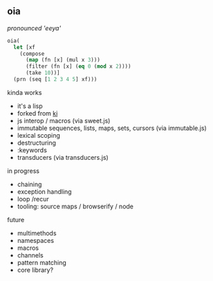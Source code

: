 oia
---
*pronounced 'eeya'*
```lisp
oia( 
  let [xf 
    (compose 
      (map (fn [x] (mul x 3))) 
      (filter (fn [x] (eq 0 (mod x 2)))) 
      (take 10))]
  (prn (seq [1 2 3 4 5] xf)))
```

kinda works

- it's a lisp
- forked from [ki](http://ki-lang.org)
- js interop / macros (via sweet.js)
- immutable sequences, lists, maps, sets, cursors (via immutable.js)
- lexical scoping
- destructuring 
- :keywords
- transducers (via transducers.js)


in progress 

- chaining 
- exception handling 
- loop /recur
- tooling: source maps / browserify / node 

future


- multimethods
- namespaces
- macros 
- channels
- pattern matching 
- core library?